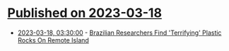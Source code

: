 # [Published on 2023-03-18](index.md)

* [2023-03-18, 03:30:00](https://news.slashdot.org/story/23/03/17/2139207/brazilian-researchers-find-terrifying-plastic-rocks-on-remote-island?utm_source=rss1.0mainlinkanon&utm_medium=feed) - [Brazilian Researchers Find 'Terrifying' Plastic Rocks On Remote Island](https://news.slashdot.org/story/23/03/17/2139207/brazilian-researchers-find-terrifying-plastic-rocks-on-remote-island?utm_source=rss1.0mainlinkanon&utm_medium=feed)
